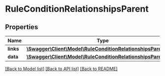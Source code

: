 # RuleConditionRelationshipsParent

## Properties
Name | Type | Description | Notes
------------ | ------------- | ------------- | -------------
**links** | [**\Swagger\Client\Model\RuleConditionRelationshipsParentLinks**](RuleConditionRelationshipsParentLinks.md) |  | [optional] 
**data** | [**\Swagger\Client\Model\RuleConditionRelationshipsParentData**](RuleConditionRelationshipsParentData.md) |  | [optional] 

[[Back to Model list]](../../README.md#documentation-for-models) [[Back to API list]](../../README.md#documentation-for-api-endpoints) [[Back to README]](../../README.md)

